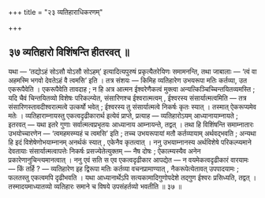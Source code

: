 +++
title = "२३ व्यतिहाराधिकरणम्"

+++

## ३७ व्यतिहारो विशिंषन्ति हीतरवत् ॥

यथा — ‘तद्योऽहं सोऽसौ योऽसौ सोऽहम्’ इत्यादित्यपुरुषं प्रकृत्यैतरेयिणः समामनन्ति, तथा जाबालाः — ‘त्वं वा अहमस्मि भगवो देवतेऽहं वै त्वमसि’ इति । तत्र संशयः — किमिह व्यतिहारेण उभयरूपा मतिः कर्तव्या, उत एकरूपैवेति । एकरूपैवेति तावदाह ; न हि अत्र आत्मन ईश्वरेणैकत्वं मुक्त्वा अन्यत्किञ्चिच्चिन्तयितव्यमस्ति ; यदि चैवं चिन्तयितव्यो विशेषः परिकल्प्येत, संसारिणश्च ईश्वरात्मत्वम् , ईश्वरस्य संसार्यात्मत्वमिति — तत्र संसारिणस्तावदीश्वरात्मत्वे उत्कर्षो भवेत् ; ईश्वरस्य तु संसार्यात्मत्वे निकर्षः कृतः स्यात् । तस्मात् ऐकरूप्यमेव मतेः । व्यतिहाराम्नायस्तु एकत्वदृढीकारार्थ इत्येवं प्राप्ते, प्रत्याह — व्यतिहारोऽयम् आध्यानायाम्नायते ; इतरवत् — यथा इतरे गुणाः सर्वात्मत्वप्रभृतयः आध्यानाय आम्नायन्ते, तद्वत् । तथा हि विशिंषन्ति समाम्नातारः उभयोच्चारणेन — ‘त्वमहमस्म्यहं च त्वमसि’ इति ; तच्च उभयरूपायां मतौ कर्तव्यायाम् अर्थवद्भवति ; अन्यथा हि इदं विशेषेणोभयाम्नानम् अनर्थकं स्यात् , एकेनैव कृतत्वात् । ननु उभयाम्नानस्य अर्थविशेषे परिकल्प्यमाने देवतायाः संसार्यात्मत्वापत्तेः निकर्षः प्रसज्येतेत्युक्तम् — नैष दोषः ; ऐकात्म्यस्यैव अनेन प्रकारेणानुचिन्त्यमानत्वात् । ननु एवं सति स एव एकत्वदृढीकार आपद्येत — न वयमेकत्वदृढीकारं वारयामः — किं तर्हि ? — व्यतिहारेण इह द्विरूपा मतिः कर्तव्या वचनप्रामाण्यात् , नैकरूपेत्येतावत् उपपादयामः ; फलतस्तु एकत्वमपि दृढीभवति । यथा आध्यानार्थेऽपि सत्यकामादिगुणोपदेशे तद्गुण ईश्वरः प्रसिध्यति, तद्वत् । तस्मादयमाध्यातव्यो व्यतिहारः समाने च विषये उपसंहर्तव्यो भवतीति ॥ ३७ ॥
